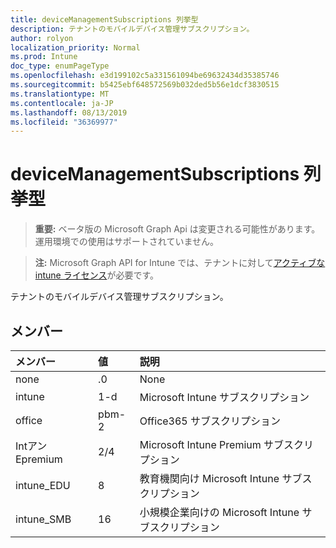 ```yaml
---
title: deviceManagementSubscriptions 列挙型
description: テナントのモバイルデバイス管理サブスクリプション。
author: rolyon
localization_priority: Normal
ms.prod: Intune
doc_type: enumPageType
ms.openlocfilehash: e3d199102c5a331561094be69632434d35385746
ms.sourcegitcommit: b5425ebf648572569b032ded5b56e1dcf3830515
ms.translationtype: MT
ms.contentlocale: ja-JP
ms.lasthandoff: 08/13/2019
ms.locfileid: "36369977"
---
```

# <a name="devicemanagementsubscriptions-enum-type"></a>deviceManagementSubscriptions 列挙型

> **重要:** ベータ版の Microsoft Graph Api は変更される可能性があります。運用環境での使用はサポートされていません。

> **注:** Microsoft Graph API for Intune では、テナントに対して[アクティブな intune ライセンス](https://go.microsoft.com/fwlink/?linkid=839381)が必要です。

テナントのモバイルデバイス管理サブスクリプション。

## <a name="members"></a>メンバー
|メンバー|値|説明|
|:---|:---|:---|
|none|.0|None|
|intune|1-d|Microsoft Intune サブスクリプション|
|office|pbm-2|Office365 サブスクリプション|
|Intアン Epremium|2/4|Microsoft Intune Premium サブスクリプション|
|intune_EDU|8 |教育機関向け Microsoft Intune サブスクリプション|
|intune_SMB|16|小規模企業向けの Microsoft Intune サブスクリプション|




